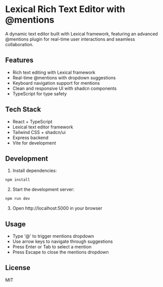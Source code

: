 # Lexical Rich Text Editor with @mentions

A dynamic text editor built with Lexical framework, featuring an advanced @mentions plugin for real-time user interactions and seamless collaboration.

## Features

- Rich text editing with Lexical framework
- Real-time @mentions with dropdown suggestions
- Keyboard navigation support for mentions
- Clean and responsive UI with shadcn components
- TypeScript for type safety

## Tech Stack

- React + TypeScript
- Lexical text editor framework
- Tailwind CSS + shadcn/ui
- Express backend
- Vite for development

## Development

1. Install dependencies:
```bash
npm install
```

2. Start the development server:
```bash
npm run dev
```

3. Open http://localhost:5000 in your browser

## Usage

- Type '@' to trigger mentions dropdown
- Use arrow keys to navigate through suggestions
- Press Enter or Tab to select a mention
- Press Escape to close the mentions dropdown

## License

MIT
